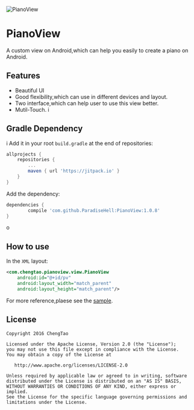 ![PianoView](./img/piano.jpg)

# PianoView

A custom view on Android,which can help you easily to create a piano on Android.

## Features
- Beautiful UI
- Good flexibility,which can use in different devices and layout.
- Two interface,which can help user to use this view better.
- Mutil-Touch.
i
## Gradle Dependency
i
Add it in your root `build.gradle` at the end of repositories:

```gradle
allprojects {
	repositories {
		...
		maven { url 'https://jitpack.io' }
	}
}
```
Add the dependency:

```gradle
dependencies {
        compile 'com.github.ParadiseHell:PianoView:1.0.8'
}
```
o
## How to use

In the `XML` layout:

```xml
<com.chengtao.pianoview.view.PianoView
    android:id="@+id/pv"
    android:layout_width="match_parent"
    android:layout_height="match_parent"/>
```

For more reference,plaese see the [sample](./sample).

## License

    Copyright 2016 ChengTao

    Licensed under the Apache License, Version 2.0 (the "License");
    you may not use this file except in compliance with the License.
    You may obtain a copy of the License at

       http://www.apache.org/licenses/LICENSE-2.0

    Unless required by applicable law or agreed to in writing, software
    distributed under the License is distributed on an "AS IS" BASIS,
    WITHOUT WARRANTIES OR CONDITIONS OF ANY KIND, either express or implied.
    See the License for the specific language governing permissions and
    limitations under the License.
